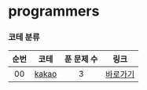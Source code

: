 # programmers

### 코테 분류
|          순번          |        코테         |         푼 문제 수          |        링크         |
| :-----: | :-----: | :-----: | :-----: |
| 00 | <a href="kakao" target="_blank">kakao</a> | 3 | <a href="kakao">바로가기</a> |
